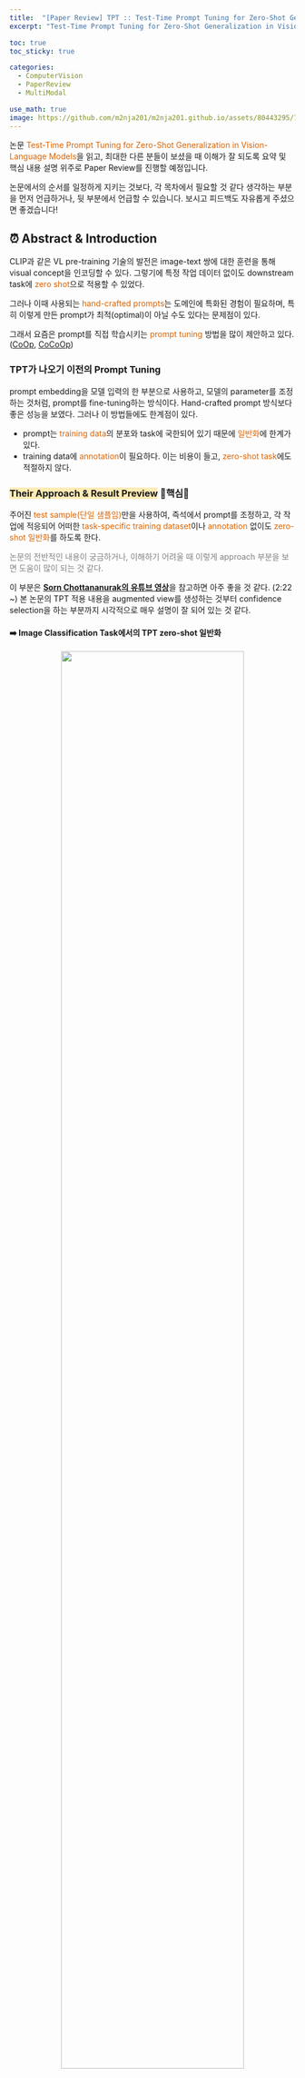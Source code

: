 ```yaml
---
title:  "[Paper Review] TPT :: Test-Time Prompt Tuning for Zero-Shot Generalization in Vision-Language Models"
excerpt: "Test-Time Prompt Tuning for Zero-Shot Generalization in Vision-Language Modelss (TPT) 논문 리뷰"

toc: true
toc_sticky: true

categories:
  - ComputerVision 
  - PaperReview
  - MultiModal

use_math: true
image: https://github.com/m2nja201/m2nja201.github.io/assets/80443295/7a839d80-f9ab-42df-91dd-15e10c0b280f
---
```


논문 <font style="color:hsl(27, 100%, 43%)">Test-Time Prompt Tuning for Zero-Shot Generalization in Vision-Language Models</font>을 읽고, 
최대한 다른 분들이 보셨을 때 이해가 잘 되도록 요약 및 핵심 내용 설명 위주로 Paper Review를 진행할 예정입니다.

논문에서의 순서를 일정하게 지키는 것보다, 각 목차에서 필요할 것 같다 생각하는 부분을 먼저 언급하거나, 뒷 부분에서 언급할 수 있습니다. 보시고 피드백도 자유롭게 주셨으면 좋겠습니다!

## ⏰ Abstract & Introduction

CLIP과 같은 VL pre-training 기술의 발전은 image-text 쌍에 대한 훈련을 통해 visual concept을 인코딩할 수 있다. 그렇기에 특정 작업 데이터 없이도 downstream task에 <font style="color:hsl(27, 100%, 43%)">zero shot</font>으로 적용할 수 있었다.

그러나 이때 사용되는 <font style="color:hsl(27, 100%, 43%)">hand-crafted prompts</font>는 도메인에 특화된 경험이 필요하며, 특히 이렇게 만든 prompt가 최적(optimal)이 아닐 수도 있다는 문제점이 있다.

그래서 요즘은 prompt를 직접 학습시키는 <font style="color:hsl(27, 100%, 43%)">prompt tuning</font> 방법을 많이 제안하고 있다. ([CoOp](https://m2nja201.github.io/computervision/paperreview/multimodal/CoOp/), [CoCoOp](https://m2nja201.github.io/computervision/paperreview/multimodal/CoCoOp/))


### TPT가 나오기 이전의 Prompt Tuning
prompt embedding을 모델 입력의 한 부분으로 사용하고, 모델의 parameter를 조정하는 것처럼, prompt를 fine-tuning하는 방식이다. Hand-crafted prompt 방식보다 좋은 성능을 보였다. 그러나 이 방법들에도 한계점이 있다.

- prompt는 <font style="color:hsl(27, 100%, 43%)">training data</font>의 분포와 task에 국한되어 있기 때문에 <font style="color:hsl(27, 100%, 43%)">일반화</font>에 한계가 있다.
- training data에 <font style="color:hsl(27, 100%, 43%)">annotation</font>이 필요하다. 이는 비용이 들고, <font style="color:hsl(27, 100%, 43%)">zero-shot task</font>에도 적절하지 않다.


### <font style="background: #ffebb3">Their Approach & Result Preview</font> 🌟핵심🌟
주어진 <font style="color:hsl(27, 100%, 43%)">test sample(단일 샘플임)</font>만을 사용하여, 즉석에서 prompt를 조정하고, 각 작업에 적응되어 어떠한 <font style="color:hsl(27, 100%, 43%)">task-specific training dataset</font>이나 <font style="color:hsl(27, 100%, 43%)">annotation</font> 없이도 <font style="color:hsl(27, 100%, 43%)">zero-shot 일반화</font>를 하도록 한다. 

<font style="color:gray"> 논문의 전반적인 내용이 궁금하거나, 이해하기 어려울 때 이렇게 approach 부분을 보면 도움이 많이 되는 것 같다. </font>

이 부분은 [**Sorn Chottananurak의 유튜브 영상**](https://youtu.be/Y6D3EzCAH-o?si=mQnfPwtdl3z-8MuX&t=142)을 참고하면 아주 좋을 것 같다. (2:22 ~) 본 논문의 TPT 적용 내용을 augmented view를 생성하는 것부터 confidence selection을 하는 부분까지 시각적으로 매우 설명이 잘 되어 있는 것 같다.

#### ➡️ Image Classification Task에서의 TPT zero-shot 일반화

<center><img src="https://github.com/azshue/TPT/assets/80443295/c04f5037-23c9-4b02-82aa-498ce34b1002" width="80%"></center>

핵심은 **confidence selection**이다. 단일 샘플에 대해 여러 <font style="color:hsl(27, 100%, 43%)">무작위 증강 뷰(random augmented view)</font>를 생성하고, 다양한 증강 뷰에 걸쳐 <font style="color:hsl(27, 100%, 43%)">일관된 예측</font>을 할 수 있도록 text prompt를 최적화한다. 이때 증강 뷰 중 <font style="color:hsl(27, 100%, 43%)">high prediction entropy</font>인 view들을 지워 confidence selection을 진행한다.

> <strong><font style="color:hsl(27, 100%, 43%)">high prediction entropy</font></strong> : entropy는 불명확함을 나타내는 단어로, **high prediction entropy**는 말그대로 '높은 불명확성 예측', 즉 **low confidence**를 의미한다. low confidence인 view는 image의 중요한 정보가 부족하기 때문에 entropy를 증가시킨다. 즉 이들을 제거하여 예측 확률을 높이는 것이다.

본 Task는 **[1] Natural Distribution Shift**와 **[2] Cross Dataset Generalization**에 대해 실험된다.

1. Natural Distribution Shift (데이터 분포 변화 상황)
- zero-shot을 사용했을 때 최대 3.6%, few-shot을 사용했을 때 최대 6.9%까지 성능이 향상되었다.
- 추가적인 data와 annotation 없이 SOTA를 달성하였다.
2. Unseen Class에서의 Cross Dataset Generalization (데이터 교차 일반화)
  - 역시 추가적인 data와 annotation 없이 SOTA를 달성하였다.

#### ➡️ Context-dependent Visual Reasoning Task에서의 TPT
**test sample** : support image 두 세트와 평가를 위한 query image로 이루어져 있다. 

<center><img src="https://github.com/azshue/TPT/assets/80443295/fee17897-0778-40e2-a3c8-e1c3de5b573d" width="60%"></center>

두 세트의 support image는 HOI 개념의 존재(presence)와 부재(absence)를 의미하는 것이다. 이때 support image는 추가적인 데이터로 간주되지 않는다. (training data가 아니기 때문이다.)

> <strong><font style="color:hsl(27, 100%, 43%)">HOI(Human-Object Interaction)</font></strong> : 사람과 물체 사이의 상호작용을 의미한다. 에시로 '자전거 타기'가 있다. **존재**의 경우, 사람이 자전거를 타고 있어 인간과 객체(자전거)의 상호작용이 보이는 사진이다. **부재**의 경우, 자전거만 있는 사진이나 사람이 자전거 옆에 서 있지만 타지 않는 모습을 예시로 들 수 있다.

<center><img src="https://github.com/azshue/TPT/assets/80443295/91531de4-4218-4eaa-b5e8-a67c53c8e618" width="70%"></center>

이러한 query image를 더 잘 분류하는 데에 <font style="color:hsl(27, 100%, 43%)">TPT</font>가 사용된다. 
- SOTA보다 4.1% 능가하는 성능을 보였다.
- 역시 추가적인 data와 annotation을 사용하지 않았다.


### Contributions
1. 어떠한 <font style="color:hsl(27, 100%, 43%)">training data와 annotation</font>를 사용하지 않고, prompt를 최적화하는 <font style="color:hsl(27, 100%, 43%)">TPT</font>를 제안하였다. 이는 <font style="color:hsl(27, 100%, 43%)">zero-shot 방식</font>으로 단일 test sample에 prompt tuning을 수행하는 최초의 연구이다.
2. TPT 방식으로 <font style="color:hsl(27, 100%, 43%)">confidence selection</font> 방식을 채택하였다. low-confidence의 예측을 유발하는 증강 뷰를 필터링 하여 '엔트로피 최소화'를 향상시켰다.
3. natural distribution shift, cross-dataset generalization, context-dependent visual reasoning 같은 경우에서 광범위한 실험을 진행했고, 기존의 zero-shot CLIP의 성능을 뛰어 넘었다.

<br>

## ⏰ Related Works
### Prompt Tuning의 기존 연구들
- CoOp : training data에서 prompt를 tuning하면서, downstream task에 대해 좋은 성능을 보였다.
- CoCoOp : CoOp의 문제점이었던 ``out-of-distribution data``에 대해 일반화 성능이 부족한 점을 보완하였다. 모델 input에 따라 조건화하여 문제를 해결하였다.

그러나 이들은 모두 <font style="color:hsl(27, 100%, 43%)">training data와 annotation</font>의 접근을 요구하여, <font style="color:hsl(27, 100%, 43%)">zero-shot</font> 지식 전달을 제한한다.

### Generalization under data distribution shifts
신뢰할 수 있는 ML 모델들은 real-world의 데이터 분포 변화에서도 잘 수행되어야 한다. Pre-trained VL model의 경우, zero-shot 방식에서 다양한 데이터 분포 변화가 있는 downstream task에 잘 일반화된다. TPT는 이에 대해 다음과 같이 작용한다.
- TPT는 downstream task 또는 target dataset에 맞게 적용시킨다는 개념보다, <font style="color:hsl(27, 100%, 43%)">CLIP 기본 모델</font> 자체를 더 좋게 향상시키는 것이 목표이다.
- 네트워크의 출력이 작은 변동(augmentation)에도 불변하도록 만든다. (<font style="color:hsl(27, 100%, 43%)">Consistency regularization based methods</font>)

### Test-time Optimization
말그대로 test time에 대한 최적화를 계산한다. TENT와 같이 배치별 예측 확률 분포의 entropy를 최소화하면서 <font style="color:hsl(27, 100%, 43%)">특정 훈련 과정에 의존하지 않고</font> 다양한 모델에 적용할 수 있다. 그러나 이의 문제점은 **한 개 이상**의 test sample이 필요하다는 것이다.

또 다른 challenge는 올바른 <font style="color:hsl(27, 100%, 43%)">parameter group</font>을 선택해야 한다는 것이다. **BN Layer**는 이미지 데이터에서 **도메인 차이**를 잡지만, 이를 통해 모델에 국한되어 좋지 않은 방안이 된다.

그러나 TPT는 이를 모두 해결한다.
- 모델을 그대로 유지(freeze)하면서, text prompt를 최적화한다. 즉, 사전 훈련된 feature를 왜곡하지 않고, pre-trained의 <font style="color:hsl(27, 100%, 43%)">zero-shot generalization</font> 능력을 보존한다.
- confidence selection 방식을 선택하여 <font style="color:hsl(27, 100%, 43%)">단일 sample</font>에 대한 해결을 하였다.

<br>

## ⏰ TPT: Test-Time Prompt Tuning
### 기존의 Prompt Tuning (using downstream training data)
**fine tuning의 문제점** : <font style="color:hsl(27, 100%, 43%)">domain-specific behaviors</font>(도메인에 특호되어 있는) 결과를 초래하고, <font style="color:hsl(27, 100%, 43%)">generalization</font> 성능을 더 잃게 하여 견고성도 떨어진다.

그러나 <font style="color:hsl(27, 100%, 43%)">prompt</font>를 사용하면, 모델의 외부에서 작용하기 때문에 pre-trained feature를 왜곡하지 않아 성능을 유지할 수 있게 한다.

<center><img src="https://github.com/azshue/TPT/assets/80443295/10479558-9b43-4c65-ac5b-865e3640b48c" width="45%">
</center>
<br>
<center>$D_{train}$ : annotation이 있는 training data</center>

### TPT의 Formula
위의 연산과 다르게, 어떠한 <font style="color:hsl(27, 100%, 43%)">annotation과 training data를 사용하지 않</font>고, prompt를 최적화하는 것을 볼 수 있다.
<center><img src="https://github.com/azshue/TPT/assets/80443295/d98bef25-3cde-40f9-bc38-ea25f1570521" width="30%"></center>

### TPT for image classification
- **Loss** : 비지도 학습 손실 사용 (label이 없기 때문)
- 다양한 <font style="color:hsl(27, 100%, 43%)">증강 뷰</font>에 걸쳐 모델의 <font style="color:hsl(27, 100%, 43%)">예측 일관성</font>을 증진
- **방법**
 1. 무작위 augmentation 집합 A를 활용하여 <font style="color:hsl(27, 100%, 43%)">무작위 증강 뷰</font> 생성
 2. entropy(불명확성)을 <font style="color:hsl(27, 100%, 43%)">최소화</font> ⇒ <font style="color:hsl(27, 100%, 43%)">confidence selection</font>
    > high-entropy(low confidence) prediction을 생성하는 view들은 중요한 정보들이 부족하기 때문에 걸러내야 한다. 이때 **prediction entropy < τ**인 sample에 대해 살려둔다.
    <center><img src="https://github.com/azshue/TPT/assets/80443295/1f83fa24-5dce-4989-8bdd-f5e285b3b758" width="70%"></center>

- 엔트로피를 기준으로 **신뢰도가 높은** sample을 선택하는 방법: <font style="color:hsl(27, 100%, 43%)">cutoff percentile ρ</font>를 사용한다. 이는 정렬 후 상위 ρ만큼의 샘플들을 사용하는 것이다.
<center><img src="https://github.com/azshue/TPT/assets/80443295/e988709c-fc72-4b5f-834c-104d63f85a48" width="50%"></center>

### TPT for context-dependent visual reasoning
binary label로 결과가 도출되고, 수동적으로 label을 직접 붙여줬어야 하지만 TPT는 <font style="color:hsl(27, 100%, 43%)">최적의 label token</font> **``cls``**를 직접 학습할 수 있다. 아래는 M개의 support image가 있을 때 context-dependent reasoning의 prompt p이다.

<center><img src="https://github.com/azshue/TPT/assets/80443295/9f57c33a-62c0-4517-a082-93599e98520c" width="45%"></center>

방법과 구조는 다음과 같다.

- positive에 ``1``, negative에 ``0`` label을 부여한다.
- binary label token ``cls={cls1, cls2}``와 prompt p를 **동시에** 조정한다.
- 각 이미지마다 CLIP의 text input으로 ``T={T1, T2 | Ti={p, cls_i}}``를 조립하여 사용한다.

<br>

## ⏰ Experiment
### [1] Robustness to Natural Distribution Shifts
- **Dataset** : 분포 외 데이터(OOD - out of distribution)로 간주되었던 ImageNet 변형체 사용
<center><img src="https://github.com/azshue/TPT/assets/80443295/ffbd910d-0438-428c-bd8e-20d5bd4eee12" width="70%"></center>
- prompt ensemble과 기존의 few-shot prompt tuning(CoOp, CoCoOp)들의 성능을 능가하는 것을 확인할 수 있다. <font style="color:green">초록색</font>
- CoOp과 CoCoOp에 TPT를 적용한 것이 더 높은 성능을 보여주었다. <font style="color:rgb(255, 204, 000)">노란색</font>

> ❓ <strong><font style="color:hsl(27, 100%, 43%)">CoCoOp + TPT보다 CoOp + TPT의 성능이 더 좋은 이유에 대한 생각</font></strong> : CoCoOp은 CoOp의 일반화 능력 부족을 보완하기 위해 고안된 것으로, 일반 class에 대한 성능을 분석해보면 CoOp > CoCoOp인 것을 볼 수 있다.
이때, TPT가 CoOp의 일반화 성능을 높여주기 때문에, CoCoOp보다 높았던 기본 class에서의 CoOp 성능을 유지할 수 있기 때문이라고 생각한다.
> 🗣️ 선배 분께서 공유해주신 의견
: 실험적으로 16개의 샘플만 뽑아서 활용하기 때문에, 정확하게 분석하기는 어려운 것 같다. 뽑힌 샘플의 이미지가 얼마나 유사했는지에 따라 이미지 기반으로 prompt를 뽑아내는 CoOpOp의 경우 성능 등락이 많이 변할 것 같다.

### [2] Cross-Datasets Generalization
#### ➡️ 실험 1. source는 ImageNet, target은 fine-grained dataset
<center><img src="https://github.com/m2nja201/m2nja201.github.io/assets/80443295/c8e428af-3a62-4b60-9460-ef8ebb4ad74b" width="70%"></center>
- TPT는 zero-shot 방식이기 때문에 ImageNet을 학습하지 않는다.
- 그런데도 ImageNet으로 학습한 <font style="color:hsl(27, 100%, 43%)">CoCoOp</font>과 비슷한 성능을 내었다.


#### ➡️ 실험 2[more challenging]. source는 specialized fine-grained dataset, target도 fine-grained dataset
source와 target의 중복이 없다. 다음은 baseline CLIP에 대해 얼마나 개선이 되었는지를 표시한 그래프이다.
<center><img src="https://github.com/m2nja201/m2nja201.github.io/assets/80443295/a05a9967-4765-4794-8e79-6fc6604515fa" width="70%"></center>
- TPT를 제외하고는 <font style="color:hsl(27, 100%, 43%)">CoOp과 CoCoOp 모두 성능이 오히려 감소</font>한 것을 확인할 수 있다. (Cross-Dataset에서)
- 즉, TPT의 <font style="color:hsl(27, 100%, 43%)">Cross-Dataset에 대한 일반화 능력</font>이 뛰어난 것을 볼 수 있다. (양수)

### [3] Context-dependent visual reasoning on Bongard-HOI
**비교를 위한 세가지 방법**
1. **CNN-baseline** : Bongard-HOI training data로 훈련된 단순한 분류기
  - 전체 sample들을 이진 output과 매핑하여 query image가 적합한 concept을 포함하고 있는지 확인
2. **Meta-baseline** : Bongard-HOI의 샘플들을 few-shot task로 간주하고, meta 목표와 함께 훈련 데이터로 훈련 시켜, 새로운 task에 빠르게 모델이 적응할 수 있도록
3. **HOITrans** : 이전 최고 방법
    - 다양한 HOI 검출 벤치마크에서 최신 정확도를 달성하는 트랜스포머 기반 HOI 검출 모델
    - 쿼리 이미지의 검출된 HOI를 **support image와 비교함**으로써 Bongard-HOI를 해결

<center><img src="https://github.com/m2nja201/m2nja201.github.io/assets/80443295/939f4c84-5139-465b-8c72-763ec060ced7" width="70%"></center>

TPT의 성능이 기존 가장 성능을 좋게 보였던 <font style="color:hsl(27, 100%, 43%)">HOITrans</font>보다 평균 4.13% 증가한 것을 볼 수 있다. 특히 <font style="color:hsl(27, 100%, 43%)">unseen act / unseen obj</font>에서도 65.48%의 성능을 보이는 것이 <font style="color:hsl(27, 100%, 43%)">일반화</font> 능력이 뛰어난 것을 확인할 수 있다.

<br>

## ⏰ Ablation Study
### [1] Test-time Optimization
<center><img src="https://github.com/m2nja201/m2nja201.github.io/assets/80443295/5c862fb1-1623-43dd-b5e9-c713cf1ecbcf" width="40%"></center>
parameter group을 대상으로 test-time optimization 연구를 진행한 결과, <font style="color:hsl(27, 100%, 43%)">Prompt를 최적화 하는 것</font>이 가장 높은 성능 향상을 가져오는 것을 볼 수 있다.

> ❓ 반면, Visaul Encoder 최적화가 가장 낮은 성능을 보였는데, 이는 pre-trained feature가 왜곡되기 때문이라고 생각한다.
> 🗣️ 선배 분께서 공유해주신 의견
: text의 경우는 test-time시에 N개로 고정되어있어 variation이 크지 않지만, 이미지의 경우 샘플하나하나가 모두 달라 variation이 text에 비하여 매우 크기 때문에 학습이 어려운 경우라고 생각

### [2] Confidence Selection의 효과
- <strong><font style="color:hsl(27, 100%, 43%)">Confidence selection의 사용 여부</font>에 따라 성능을 확인</strong>
  <center><img src="https://github.com/m2nja201/m2nja201.github.io/assets/80443295/95a92a3f-10a1-47ee-99c5-26036d79d59d" width="70%"></center>

- <strong>Cutoff <font style="color:hsl(27, 100%, 43%)">ρ-percentile</font>에 따라 성능을 확인</strong>
  <center><img src="https://github.com/m2nja201/m2nja201.github.io/assets/80443295/6f8c9641-1a98-45f1-aa83-0c65ae944e74" width="40%"></center>
  
### [3] 효율성과 성능(정확도) trade off
- **TPT의 효율성에 영향을 미치는 요소** : augmented view 수, 역전파에 의해 유발되는 runtime과 memory 사용량을 증가시키는 optimization step 수

<center><img src="https://github.com/m2nja201/m2nja201.github.io/assets/80443295/b6203d71-b986-408b-9661-98798bef6a88" width="70%"></center>

- augmented view가 **8** 개일 때도, CLIP에 2% 이상의 성능 향상을 보인다.
- TPT step을 1에서 2로 증가시키면 0.4% 정도 증가를 하지만, 그 이상을 수행해도 유의미한 성능 향상은 없었다. 
- 따라서 step을 1로 설정하여 위 실험들을 진행하였다. 

<br>

## ⏰ Conclusion
### Contribution
- 적응형 prompt를 <font style="color:hsl(27, 100%, 43%)">단일 test sample</font>로 <font style="color:hsl(27, 100%, 43%)">즉석</font>에서 학습할 수 있는새로운 prompt tuning 방법인 TPT(Test-time Prompt Tuning)을 개발하였다.
- Natural <font style="color:hsl(27, 100%, 43%)">Distribution Shift</font>에 대한 강인성과 <font style="color:hsl(27, 100%, 43%)">Cross-Dataset의 일반화</font>, <font style="color:hsl(27, 100%, 43%)">Context-dependent visual reasoning</font>에 대한 성능 향상을 입증하였다.
- Zero-shot generalization 능력 향상을 <font style="color:hsl(27, 100%, 43%)">training data</font>와 <font style="color:hsl(27, 100%, 43%)">annotation</font> 없이 이뤘다.

### Limitation
test time의 prompt를 최적화할 때, 한 단계의 역전파가 필요하다. 또한 TPT는 단일 test sample에 대해 여러 augmented view를 생성하기 때문에 메모리 비용을 증가시킨다.

<br>

## ⏰ 본 논문에 대한 나의 생각
prompt tuning에 대한 논문들을 읽어왔지만, test-time에 zero-shot으로 즉각 처리할 수 있는 TPT는 너무 새로웠다. 인상 깊었던 부분은 Related Work 부분이었는데, zero-shot에 대한 고민과 test-time optimization에 대한 아이디어들을 합쳐 더 좋은 성능을 낼 수 있는 prompt tuning을 고안해낸 것이 존경스러웠다. 데이터 전처리로만 사용될 줄 알았던 augmentation이 test-time에서 단일 test sample을 여러 sample을 받아온 것처럼 사용할 수 있다는 것이 가장 신기하였다. 무언가를 새롭게 만들어내기 위해 단순히 있는 방법들을 합친 것이 아니라, 각각의 파트에 대해 새로운 관점으로 접근하는 것이 중요한 것 같다.
